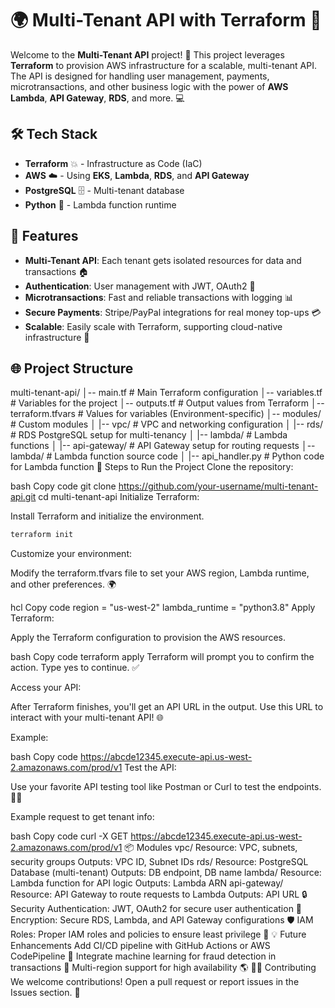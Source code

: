 # 🌍 Multi-Tenant API with Terraform 🌱

Welcome to the **Multi-Tenant API** project! 🚀 This project leverages **Terraform** to provision AWS infrastructure for a scalable, multi-tenant API. The API is designed for handling user management, payments, microtransactions, and other business logic with the power of **AWS Lambda**, **API Gateway**, **RDS**, and more. 💻

## 🛠️ Tech Stack

- **Terraform** 💥 - Infrastructure as Code (IaC)
- **AWS** ☁️ - Using **EKS**, **Lambda**, **RDS**, and **API Gateway**
- **PostgreSQL** 🗄️ - Multi-tenant database
- **Python** 🐍 - Lambda function runtime

## 🚀 Features

- **Multi-Tenant API**: Each tenant gets isolated resources for data and transactions 🏠
- **Authentication**: User management with JWT, OAuth2 🔐
- **Microtransactions**: Fast and reliable transactions with logging 📊
- **Secure Payments**: Stripe/PayPal integrations for real money top-ups 💳
- **Scalable**: Easily scale with Terraform, supporting cloud-native infrastructure 🌱

## 🌐 Project Structure


multi-tenant-api/
│-- main.tf                   # Main Terraform configuration
│-- variables.tf              # Variables for the project
│-- outputs.tf                # Output values from Terraform
│-- terraform.tfvars          # Values for variables (Environment-specific)
│-- modules/                  # Custom modules
│   |-- vpc/                  # VPC and networking configuration
│   |-- rds/                  # RDS PostgreSQL setup for multi-tenancy
│   |-- lambda/               # Lambda functions
│   |-- api-gateway/          # API Gateway setup for routing requests
│-- lambda/                   # Lambda function source code
│   |-- api_handler.py        # Python code for Lambda function
📝 Steps to Run the Project
Clone the repository:

bash
Copy code
git clone https://github.com/your-username/multi-tenant-api.git
cd multi-tenant-api
Initialize Terraform:

Install Terraform and initialize the environment.

```bash
terraform init
```


Customize your environment:

Modify the terraform.tfvars file to set your AWS region, Lambda runtime, and other preferences. 🌍

hcl
Copy code
region = "us-west-2"
lambda_runtime = "python3.8"
Apply Terraform:

Apply the Terraform configuration to provision the AWS resources.

bash
Copy code
terraform apply
Terraform will prompt you to confirm the action. Type yes to continue. ✅

Access your API:

After Terraform finishes, you'll get an API URL in the output. Use this URL to interact with your multi-tenant API! 🌐

Example:

bash
Copy code
https://abcde12345.execute-api.us-west-2.amazonaws.com/prod/v1
Test the API:

Use your favorite API testing tool like Postman or Curl to test the endpoints. 🧑‍💻

Example request to get tenant info:

bash
Copy code
curl -X GET https://abcde12345.execute-api.us-west-2.amazonaws.com/prod/v1
📦 Modules
vpc/
Resource: VPC, subnets, security groups
Outputs: VPC ID, Subnet IDs
rds/
Resource: PostgreSQL Database (multi-tenant)
Outputs: DB endpoint, DB name
lambda/
Resource: Lambda function for API logic
Outputs: Lambda ARN
api-gateway/
Resource: API Gateway to route requests to Lambda
Outputs: API URL
🔒 Security
Authentication: JWT, OAuth2 for secure user authentication 🔑
Encryption: Secure RDS, Lambda, and API Gateway configurations 🛡️
IAM Roles: Proper IAM roles and policies to ensure least privilege 🎯
💡 Future Enhancements
Add CI/CD pipeline with GitHub Actions or AWS CodePipeline 🔄
Integrate machine learning for fraud detection in transactions 🧠
Multi-region support for high availability 🌎
👨‍💻 Contributing
We welcome contributions! Open a pull request or report issues in the Issues section. 🚀
